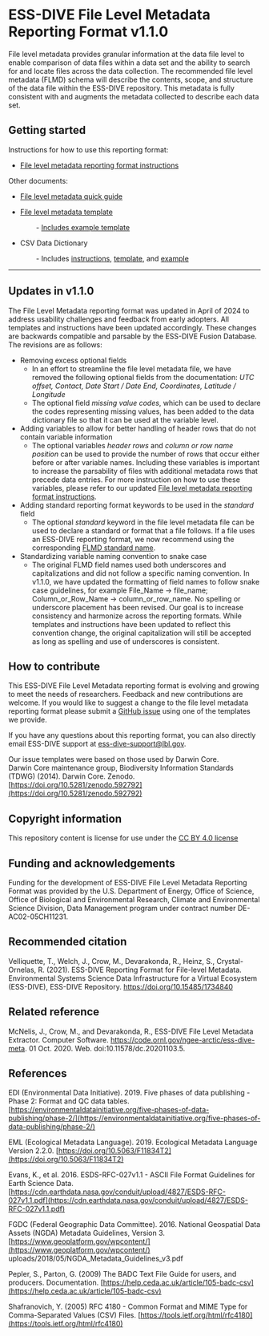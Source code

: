 # ESS-DIVE File Level Metadata Reporting Format v1.1.0

File level metadata provides granular information at the data file level to enable comparison of data files within a data set and the ability to search for and locate files across the data collection. The recommended file level metadata \(FLMD\) schema will describe the contents, scope, and structure of the data file within the ESS-DIVE repository. This metadata is fully consistent with and augments the metadata collected to describe each data set.

## Getting started

Instructions for how to use this reporting format:

* [File level metadata reporting format instructions](flmd_instructions.md)

Other documents:

* [File level metadata quick guide](flmd_quick_guide.md)   
* [File level metadata template](flmd_template.csv) 

          - [Includes example template](flmd_template_example.csv)  

* CSV Data Dictionary  

          - Includes [instructions](CSV_dd/README.md), [template](CSV_dd/CSV_dd_template.csv), and [example](CSV_dd/csv_dd_example.md)

---  
## Updates in v1.1.0
The File Level Metadata reporting format was updated in April of 2024 to address usability challenges and feedback from early adopters. All templates and instructions have been updated accordingly. These changes are backwards compatible and parsable by the ESS-DIVE Fusion Database. The revisions are as follows:

* Removing excess optional fields
  * In an effort to streamline the file level metadata file, we have removed the following optional fields from the documentation: _UTC offset, Contact, Date Start / Date End, Coordinates, Latitude / Longitude_
  * The optional field _missing value codes_, which can be used to declare the codes representing missing values, has been added to the data dictionary file so that it can be used at the variable level.
* Adding variables to allow for better handling of header rows that do not contain variable information
  * The optional variables _header rows_ and _column or row name position_ can be used to provide the number of rows that occur either before or after variable names. Including these variables is important to increase the parsability of files with additional metadata rows that precede data entries. For more instruction on how to use these variables, please refer to our updated [File level metadata reporting format instructions](flmd_instructions.md).
* Adding standard reporting format keywords to be used in the _standard_ field
  * The optional _standard_ keyword in the file level metadata file can be used to declare a standard or format that a file follows. If a file uses an ESS-DIVE reporting format, we now recommend using the corresponding [FLMD standard name](RF_FLMD_Standard_Terms.csv).
* Standardizing variable naming convention to snake case
  * The original FLMD field names used both underscores and capitalizations and did not follow a specific naming convention. In v1.1.0, we have updated the formatting of field names to follow snake case guidelines, for example File_Name -> file_name; Column_or_Row_Name -> column_or_row_name. No spelling or underscore placement has been revised. Our goal is to increase consistency and harmonize across the reporting formats. While templates and instructions have been updated to reflect this convention change, the original capitalization will still be accepted as long as spelling and use of underscores is consistent. 

## How to contribute  
This ESS-DIVE File Level Metadata reporting format is evolving and growing to meet the needs of researchers. Feedback and new contributions are welcome. If you would like to suggest a change to the file level metadata reporting format please submit a [GitHub issue](https://github.com/ess-dive-workspace/essdive-file-level-metadata/issues/new/choose) using one of the templates we provide.

If you have any questions about this reporting format, you can also directly email ESS-DIVE support at ess-dive-support@lbl.gov.  

Our issue templates were based on those used by Darwin Core.  
Darwin Core maintenance group, Biodiversity Information Standards \(TDWG\) \(2014\). Darwin Core. Zenodo. [https://doi.org/10.5281/zenodo.592792](https://doi.org/10.5281/zenodo.592792)

## Copyright information

This repository content is license for use under the [CC BY 4.0 license](https://creativecommons.org/licenses/by/4.0/)

## Funding and acknowledgements

Funding for the development of ESS-DIVE File Level Metadata Reporting Format was provided by the U.S. Department of Energy, Office of Science, Office of Biological and Environmental Research, Climate and Environmental Science Division, Data Management program under contract number DE-AC02-05CH11231.

## Recommended citation

Velliquette, T., Welch, J., Crow, M., Devarakonda, R., Heinz, S., Crystal-Ornelas, R. (2021). ESS-DIVE Reporting Format for File-level Metadata. Environmental Systems Science Data Infrastructure for a Virtual Ecosystem (ESS-DIVE), ESS-DIVE Repository. https://doi.org/10.15485/1734840

## Related reference

McNelis, J., Crow, M., and Devarakonda, R., ESS-DIVE File Level Metadata Extractor. Computer Software. https://code.ornl.gov/ngee-arctic/ess-dive-meta. 01 Oct. 2020. Web. doi:10.11578/dc.20201103.5.

## References

EDI \(Environmental Data Initiative\). 2019. Five phases of data publishing - Phase 2: Format and QC data tables. [https://environmentaldatainitiative.org/five-phases-of-data-publishing/phase-2/](https://environmentaldatainitiative.org/five-phases-of-data-publishing/phase-2/)

EML \(Ecological Metadata Language\). 2019. Ecological Metadata Language Version 2.2.0. [https://doi.org/10.5063/F11834T2](https://doi.org/10.5063/F11834T2)

Evans, K., et al. 2016. ESDS-RFC-027v1.1 - ASCII File Format Guidelines for Earth Science Data. [https://cdn.earthdata.nasa.gov/conduit/upload/4827/ESDS-RFC-027v1.1.pdf](https://cdn.earthdata.nasa.gov/conduit/upload/4827/ESDS-RFC-027v1.1.pdf)

FGDC \(Federal Geographic Data Committee\). 2016. National Geospatial Data Assets \(NGDA\) Metadata Guidelines, Version 3. [https://www.geoplatform.gov/wpcontent/](https://www.geoplatform.gov/wpcontent/) uploads/2018/05/NGDA\_Metadata\_Guidelines\_v3.pdf

Pepler, S., Parton, G. \(2009\) The BADC Text File Guide for users, and producers. Documentation. [https://help.ceda.ac.uk/article/105-badc-csv](https://help.ceda.ac.uk/article/105-badc-csv)

Shafranovich, Y. \(2005\) RFC 4180 - Common Format and MIME Type for Comma-Separated Values \(CSV\) Files. [https://tools.ietf.org/html/rfc4180](https://tools.ietf.org/html/rfc4180)

 
